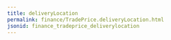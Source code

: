 ```yaml
---
title: deliveryLocation
permalink: finance/TradePrice.deliveryLocation.html
jsonid: finance_tradeprice_deliverylocation
---
```

